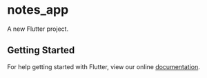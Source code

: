 # notes_app

A new Flutter project.

## Getting Started

For help getting started with Flutter, view our online
[documentation](https://flutter.io/).
